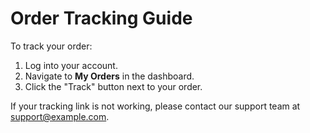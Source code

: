 # Order Tracking Guide

To track your order:
1. Log into your account.
2. Navigate to **My Orders** in the dashboard.
3. Click the "Track" button next to your order.

If your tracking link is not working, please contact our support team at support@example.com.
